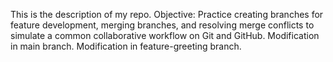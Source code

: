 This is the description of my repo.
Objective: Practice creating branches for feature development, merging branches, and resolving merge conflicts to simulate a common collaborative workflow on Git and GitHub.
Modification in main branch.
Modification in feature-greeting branch.
